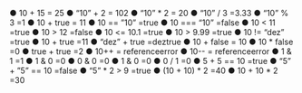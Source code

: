 ● 10 + 15 = 25
● “10” + 2 = 102
● “10” * 2 = 20
● “10” / 3 =3.33
● “10” % 3 =1
● 10 + true = 11
● 10 == ”10” =true
● 10 === “10” =false
● 10 < 11 =true
● 10 > 12 =false
● 10 <= 10.1 =true
● 10 > 9.99 =true
● 10 != “dez” =true
● 10 + true =11
● “dez” + true =deztrue
● 10 + false = 10
● 10 * false =0
● true + true =2
● 10++ = referenceerror
● 10-- = referenceerror
● 1 & 1 =1
● 1 & 0 =0
● 0 & 0 =0
● 1 & 0 =0
● 0 / 1 =0
● 5 + 5 == 10 =true
● “5” + ”5” == 10 =false
● “5” * 2 > 9 =true
● (10 + 10) * 2 =40
● 10 + 10 * 2 =30